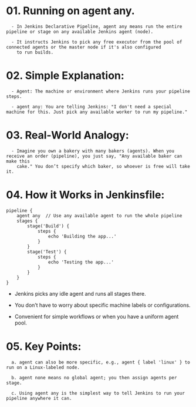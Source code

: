 # 01. Running on agent any. 
      - In Jenkins Declarative Pipeline, agent any means run the entire pipeline or stage on any available Jenkins agent (node).

      - It instructs Jenkins to pick any free executor from the pool of connected agents or the master node if it's also configured 
        to run builds.


# 02. Simple Explanation:
      - Agent: The machine or environment where Jenkins runs your pipeline steps.

      - agent any: You are telling Jenkins: "I don't need a special machine for this. Just pick any available worker to run my pipeline."


# 03. Real-World Analogy:
      - Imagine you own a bakery with many bakers (agents). When you receive an order (pipeline), you just say, "Any available baker can make this 
        cake." You don’t specify which baker, so whoever is free will take it.


# 04. How it Works in Jenkinsfile:

```
pipeline {
    agent any  // Use any available agent to run the whole pipeline
    stages {
        stage('Build') {
            steps {
                echo 'Building the app...'
            }
        }
        stage('Test') {
            steps {
                echo 'Testing the app...'
            }
        }
    }
}
```

- Jenkins picks any idle agent and runs all stages there.

- You don’t have to worry about specific machine labels or configurations.

- Convenient for simple workflows or when you have a uniform agent pool.


# 05. Key Points:
      a. agent can also be more specific, e.g., agent { label 'linux' } to run on a Linux-labeled node.

      b. agent none means no global agent; you then assign agents per stage.

      c. Using agent any is the simplest way to tell Jenkins to run your pipeline anywhere it can.



